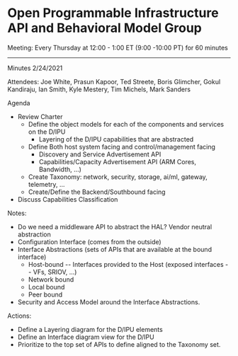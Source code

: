 # Open Programmable Infrastructure API and Behavioral Model Group

Meeting: Every Thursday at 12:00 - 1:00 ET (9:00 -10:00 PT) for 60
minutes

---
Minutes 2/24/2021

Attendees: Joe White, Prasun Kapoor, Ted Streete, Boris Glimcher, Gokul
Kandiraju, Ian Smith, Kyle Mestery, Tim Michels, Mark Sanders

Agenda

-   Review Charter
    -   Define the object models for each of the components and services on the D/IPU
        -   Layering of the D/IPU capabilities that are abstracted
    -   Define Both host system facing and control/management facing
        -   Discovery and Service Advertisement API
        -   Capabilities/Capacity Advertisement API (ARM Cores, Bandwidth, ...)
    -   Create Taxonomy: network, security, storage, ai/ml, gateway, telemetry, ...
    -   Create/Define the Backend/Southbound facing
-   Discuss Capabilities Classification

Notes:

-   Do we need a middleware API to abstract the HAL? Vendor neutral abstraction
-   Configuration Interface (comes from the outside)
-   Interface Abstractions (sets of APIs that are available at the bound
    interface)
    -   Host-bound -- Interfaces provided to the Host (exposed interfaces -- VFs, SRIOV, ...)
    -   Network bound
    -   Local bound
    -   Peer bound
-   Security and Access Model around the Interface Abstractions.

Actions:

-   Define a Layering diagram for the D/IPU elements
-   Define an Interface diagram view for the D/IPU
-   Prioritize to the top set of APIs to define aligned to the Taxonomy set.
